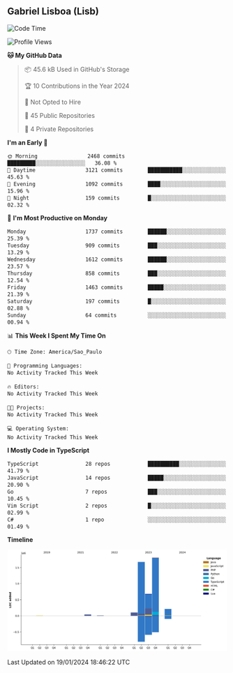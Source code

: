 ## Gabriel Lisboa (Lisb)

<!--START_SECTION:waka-->
![Code Time](http://img.shields.io/badge/Code%20Time-402%20hrs%201%20min-blue)

![Profile Views](http://img.shields.io/badge/Profile%20Views-0-blue)

**🐱 My GitHub Data** 

> 📦 45.6 kB Used in GitHub's Storage 
 > 
> 🏆 10 Contributions in the Year 2024
 > 
> 🚫 Not Opted to Hire
 > 
> 📜 45 Public Repositories 
 > 
> 🔑 4 Private Repositories 
 > 
**I'm an Early 🐤** 

```text
🌞 Morning                2468 commits        █████████░░░░░░░░░░░░░░░░   36.08 % 
🌆 Daytime                3121 commits        ███████████░░░░░░░░░░░░░░   45.63 % 
🌃 Evening                1092 commits        ████░░░░░░░░░░░░░░░░░░░░░   15.96 % 
🌙 Night                  159 commits         █░░░░░░░░░░░░░░░░░░░░░░░░   02.32 % 
```
📅 **I'm Most Productive on Monday** 

```text
Monday                   1737 commits        ██████░░░░░░░░░░░░░░░░░░░   25.39 % 
Tuesday                  909 commits         ███░░░░░░░░░░░░░░░░░░░░░░   13.29 % 
Wednesday                1612 commits        ██████░░░░░░░░░░░░░░░░░░░   23.57 % 
Thursday                 858 commits         ███░░░░░░░░░░░░░░░░░░░░░░   12.54 % 
Friday                   1463 commits        █████░░░░░░░░░░░░░░░░░░░░   21.39 % 
Saturday                 197 commits         █░░░░░░░░░░░░░░░░░░░░░░░░   02.88 % 
Sunday                   64 commits          ░░░░░░░░░░░░░░░░░░░░░░░░░   00.94 % 
```


📊 **This Week I Spent My Time On** 

```text
🕑︎ Time Zone: America/Sao_Paulo

💬 Programming Languages: 
No Activity Tracked This Week

🔥 Editors: 
No Activity Tracked This Week

🐱‍💻 Projects: 
No Activity Tracked This Week

💻 Operating System: 
No Activity Tracked This Week
```

**I Mostly Code in TypeScript** 

```text
TypeScript               28 repos            ██████████░░░░░░░░░░░░░░░   41.79 % 
JavaScript               14 repos            █████░░░░░░░░░░░░░░░░░░░░   20.90 % 
Go                       7 repos             ███░░░░░░░░░░░░░░░░░░░░░░   10.45 % 
Vim Script               2 repos             █░░░░░░░░░░░░░░░░░░░░░░░░   02.99 % 
C#                       1 repo              ░░░░░░░░░░░░░░░░░░░░░░░░░   01.49 % 
```



**Timeline**

![Lines of Code chart](https://raw.githubusercontent.com/tenlisboa/tenlisboa/main/assets/bar_graph.png)


 Last Updated on 19/01/2024 18:46:22 UTC
<!--END_SECTION:waka-->
